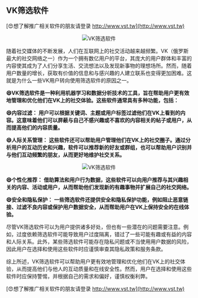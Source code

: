 ## **VK筛选软件**

[😍想了解推广相关软件的朋友请登录 http://www.vst.tw](http://www.vst.tw)

 <center><img src="https://vst.tw/MP4/tuiguang/png/8.png" alt="VK筛选软件"></center>

随着社交媒体的不断发展，人们在互联网上的社交活动越来越频繁。VK（俄罗斯最大的社交网络之一）作为一个拥有数亿用户的平台，其庞大的用户群体和丰富的内容使其成为了人们分享生活、交流想法以及发现新事物的理想场所。然而，随着用户数量的增长，获取有价值的信息和与感兴趣的人建立联系也变得更加困难。这就是为什么一些VK用户转向使用筛选软件的原因之一。

**😄VK筛选软件是一种利用机器学习和数据分析技术的工具，旨在帮助用户更有效地管理和优化他们在VK上的社交体验。这些软件通常具有多种功能，包括：**

**😄内容过滤： 用户可以根据关键词、主题或用户标签过滤他们在VK上看到的内容。这意味着他们可以屏蔽与自己不感兴趣或不喜欢的内容相关的帖子或用户，从而提高他们的内容质量。**

**😄人际关系管理： 这些软件还可以帮助用户管理他们在VK上的社交圈子。通过分析用户的互动历史和兴趣，软件可以推荐新的好友或群组，也可以帮助用户识别并与他们互动频繁的朋友，从而更好地维护社交关系。**

 <center><img src="https://vst.tw/MP4/tuiguang/png/1.png" alt="VK筛选软件"></center>

**😄个性化推荐： 借助算法和用户行为数据，这些软件可以向用户推荐与其兴趣相关的内容、活动或用户，从而帮助他们发现新的有趣事物并扩展自己的社交网络。**

**😄安全和隐私保护： 一些筛选软件还提供安全和隐私保护功能，例如阻止恶意链接、过滤不良内容或保护用户数据安全，从而帮助用户在VK上保持安全的在线体验。**

尽管VK筛选软件可以为用户提供诸多好处，但也有一些潜在的问题需要注意。例如，过度依赖筛选软件可能导致用户过度隔离，错过了一些可能有趣或有益的内容和人际关系。此外，某些筛选软件可能存在隐私问题或不当使用用户数据的风险，因此用户在选择和使用这些软件时应谨慎审查其隐私政策和服务条款。

综上所述，VK筛选软件可以帮助用户更有效地管理和优化他们在VK上的社交体验，从而提高他们与他人的互动质量和在线安全性。然而，用户在选择和使用这些软件时应保持警惕，并根据自己的需求和偏好，谨慎权衡利弊。

[😍想了解推广相关软件的朋友请登录 http://www.vst.tw](http://www.vst.tw)



